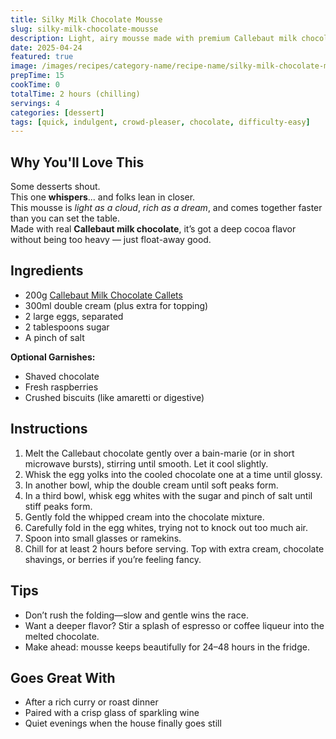 ```yaml
---
title: Silky Milk Chocolate Mousse
slug: silky-milk-chocolate-mousse
description: Light, airy mousse made with premium Callebaut milk chocolate callets—perfect for an effortless yet luxurious dessert.
date: 2025-04-24
featured: true
image: /images/recipes/category-name/recipe-name/silky-milk-chocolate-mousse.png
prepTime: 15
cookTime: 0
totalTime: 2 hours (chilling)
servings: 4
categories: [dessert]
tags: [quick, indulgent, crowd-pleaser, chocolate, difficulty-easy]
---
```


## Why You'll Love This

Some desserts shout.  
This one **whispers**... and folks lean in closer.  
This mousse is *light as a cloud*, *rich as a dream*, and comes together faster than you can set the table.  
Made with real **Callebaut milk chocolate**, it’s got a deep cocoa flavor without being too heavy — just float-away good.

## Ingredients

- 200g [Callebaut Milk Chocolate Callets](https://www.thechefstoreuk.com/products/callebaut-milk-chocolate-callets-5kg)  
- 300ml double cream (plus extra for topping)  
- 2 large eggs, separated  
- 2 tablespoons sugar  
- A pinch of salt  

**Optional Garnishes:**  
- Shaved chocolate  
- Fresh raspberries  
- Crushed biscuits (like amaretti or digestive)

## Instructions

1. Melt the Callebaut chocolate gently over a bain-marie (or in short microwave bursts), stirring until smooth. Let it cool slightly.
2. Whisk the egg yolks into the cooled chocolate one at a time until glossy.
3. In another bowl, whip the double cream until soft peaks form.
4. In a third bowl, whisk egg whites with the sugar and pinch of salt until stiff peaks form.
5. Gently fold the whipped cream into the chocolate mixture.
6. Carefully fold in the egg whites, trying not to knock out too much air.
7. Spoon into small glasses or ramekins.  
8. Chill for at least 2 hours before serving. Top with extra cream, chocolate shavings, or berries if you’re feeling fancy.

## Tips

- Don’t rush the folding—slow and gentle wins the race.
- Want a deeper flavor? Stir a splash of espresso or coffee liqueur into the melted chocolate.
- Make ahead: mousse keeps beautifully for 24–48 hours in the fridge.

## Goes Great With

- After a rich curry or roast dinner  
- Paired with a crisp glass of sparkling wine  
- Quiet evenings when the house finally goes still